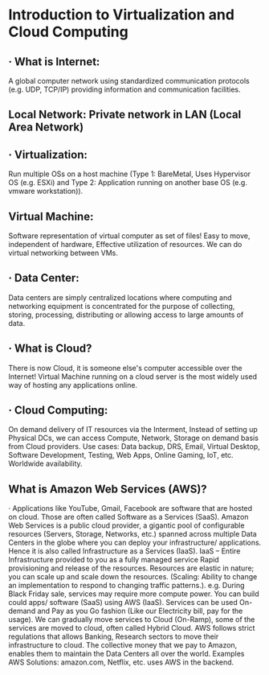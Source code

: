 # Introduction to Virtualization and Cloud Computing






## · What is Internet: 
A global computer network using standardized 
communication protocols (e.g. UDP, TCP/IP) providing information and 
communication facilities.

## Local Network: Private network in LAN (Local Area Network)

## · Virtualization: 
Run multiple OSs on a host machine (Type 1: BareMetal, Uses Hypervisor OS (e.g. ESXi) and Type 2: Application running on another base OS (e.g. vmware workstation)).

## Virtual Machine: 
Software representation of virtual computer as set of files! Easy 
to move, independent of hardware, Effective utilization of resources. We can do 
virtual networking between VMs.

## · Data Center:
Data centers are simply centralized locations where computing and 
networking equipment is concentrated for the purpose of collecting, storing, 
processing, distributing or allowing access to large amounts of data.
## · What is Cloud? 
There is now Cloud, it is someone else's computer accessible over the Internet! Virtual Machine running on a cloud server is the most widely used way of hosting any applications online.

## · Cloud Computing: 
On demand delivery of IT resources via the Interment, Instead of setting up Physical DCs, we can access Compute, Network, Storage on demand basis from Cloud providers. Use cases: Data backup, DRS, Email, Virtual Desktop, Software Development, Testing, Web Apps, Online Gaming, IoT, etc. Worldwide availability.





























## What is Amazon Web Services (AWS)?

· 
Applications like YouTube, Gmail, Facebook are software that are hosted on cloud. Those are often called Software as a Services (SaaS).
 Amazon Web Services is a public cloud provider, a gigantic pool of configurable resources (Servers, Storage, Networks, etc.) spanned across multiple Data Centers in the globe where you can deploy your infrastructure/ applications. Hence it is also called Infrastructure as a Services (IaaS).
IaaS – Entire Infrastructure provided to you as a fully managed service
Rapid provisioning and release of the resources.
Resources are elastic in nature; you can scale up and scale down the resources. (Scaling: Ability to change an implementation to respond to changing traffic patterns.). e.g. During Black Friday sale, services may require more compute power.
You can build could apps/ software (SaaS) using AWS (IaaS). Services can be used On-demand and Pay as you Go fashion (Like our Electricity bill, pay for the usage).
 We can gradually move services to Cloud (On-Ramp), some of the services are moved to cloud, often called Hybrid Cloud.
AWS follows strict regulations that allows Banking, Research sectors to move their infrastructure to cloud.
The collective money that we pay to Amazon, enables them to maintain the Data Centers all over the world.
Examples AWS Solutions: amazon.com, Netflix, etc. uses AWS in the backend. 
